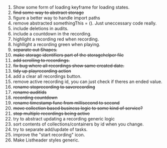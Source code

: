 1. Show some form of loading keyframe for loading states.
2. ~~find some way to abstract storage~~
3. figure a better way to handle import paths
4. remove abstracted somethingThis = (). Just uneccessary code really.
5. include deletions in audits.
6. include a countdown in the recording.
7. highlight a recording red when recording.
8. highllight a recording green when playing.
9. ~~separate out Shapes.~~
10. ~~make storage identifiers part of the storagehelper file~~
11. ~~add scrolling to recordings.~~
12. ~~fix bug where all recordings show same created date.~~
13. ~~tidy up playrecording action~~
14. add a clear all recordings button.
15. remove active recording id, you can just check if theres an ended value.
16. ~~rename stoprecording to saverecording~~
17. ~~rename auditIds~~
18. ~~recording countdown~~
19. ~~rename timestamp func from millisecond to second~~
20. ~~move collection based business logic to some kind of service?~~
21. ~~stop multiple recordings being active~~
22. try to abstract updating a recording generic logic
23. sort contents of collections/containers by id when you change.
24. try to separate add/update of tasks.
25. improve the "start recording" icon.
26. Make Listheader styles generic.